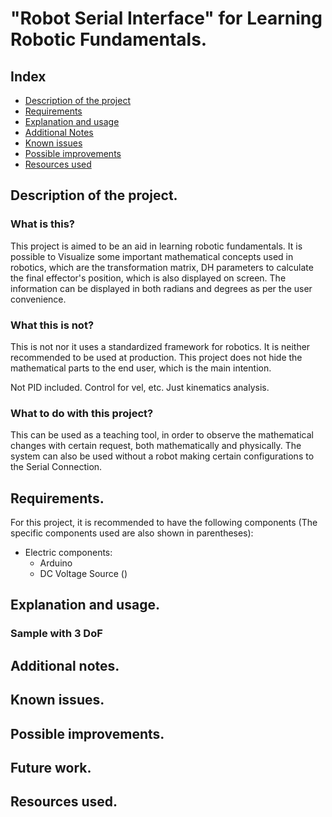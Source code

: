# "Robot Serial Interface" for Learning Robotic Fundamentals.

## Index
- [Description of the project](#description-of-the-project)
- [Requirements](#requirements)
- [Explanation and usage](#explanation-and-usage)
- [Additional Notes](#additional-notes)
- [Known issues](#known-issues)
- [Possible improvements](#possible-improvements)
- [Resources used](#resources-used)

## Description of the project.
### What is this?
This project is aimed to be an aid in learning robotic fundamentals. It is possible to Visualize some important mathematical concepts used in robotics, which are the transformation matrix, DH parameters to calculate the final effector's position, which is also displayed on screen. The information can be displayed in both radians and degrees as per the user convenience. 

### What this is not?
This is not nor it uses a standardized framework for robotics. It is neither recommended to be used at production. This project does not hide the mathematical parts to the end user, which is the main intention.

Not PID included. Control for vel, etc. Just kinematics analysis. 

### What to do with this project?
This can be used as a teaching tool, in order to observe the mathematical changes with certain request, both mathematically and physically. The system can also be used without a robot making certain configurations to the Serial Connection.

## Requirements.
For this project, it is recommended to have the following components (The specific components used are also shown in parentheses):
- Electric components:
    - Arduino
    - DC Voltage Source ()



## Explanation and usage.

### Sample with 3 DoF


## Additional notes.



## Known issues.




## Possible improvements.




## Future work.




## Resources used.




